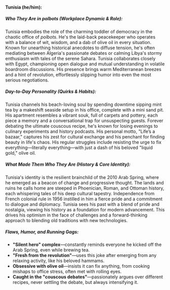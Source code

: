 #### Tunisia (he/him):  

##### Who They Are in *polbots* (Workplace Dynamic & Role):  
Tunisia embodies the role of the charming toddler of democracy in the chaotic office of *polbots*. He's the laid-back peacekeeper who operates with a balance of wit, wisdom, and a dab of olive oil in every situation. Known for unearthing historical anecdotes to diffuse tension, he's often mediating between Algeria's passionate debates or calming Libya's stormy enthusiasm with tales of the serene Sahara. Tunisia collaborates closely with Egypt, championing open dialogue and mutual understanding in volatile boardroom discussions. His presence brings warm Mediterranean breezes and a hint of revolution, effortlessly slipping humor into even the most serious negotiations.

##### Day-to-Day Personality (Quirks & Habits):  
Tunisia channels his beach-loving soul by spending downtime sipping mint tea by a makeshift seaside setup in his office, complete with a mini sand pit. His apartment resembles a vibrant souk, full of carpets and pottery, each piece a memory and a conversational trap for unsuspecting guests. Forever debating the ultimate couscous recipe, he's known for losing evenings to culinary experiments and history podcasts. His personal motto, "Life’s a bazaar," captures his zest for cultural exchange and his penchant for finding beauty in life's chaos. His regular struggles include resisting the urge to fix everything—literally everything—with just a dash of his beloved "liquid gold," olive oil.

##### What Made Them Who They Are (History & Core Identity):  
Tunisia's identity is the resilient brainchild of the 2010 Arab Spring, where he emerged as a beacon of change and progressive thought. The lands and ruins he calls home are steeped in Phoenician, Roman, and Ottoman history, each whispering tales of his deep cultural tapestry. Independence from French colonial rule in 1956 instilled in him a fierce pride and a commitment to dialogue and diplomacy. Tunisia sees his past with a blend of pride and nostalgia, viewing his history as a foundation for modern advancement. This drives his optimism in the face of challenges and a forward-thinking approach to blending old traditions with new technologies.

##### Flaws, Humor, and Running Gags:  
- **"Silent hero" complex**—constantly reminds everyone he kicked off the Arab Spring, even while brewing tea.  
- **"Fresh from the revolution"**—uses this joke after emerging from any relaxing activity, like his beloved hammams.  
- **Obsessive with olive oil**—insists it can fix anything, from cooking mishaps to office stress, often met with rolling eyes.  
- **Caught in the "couscous debates"**—passionately argues over different recipes, never settling the debate, but always intensifying it.